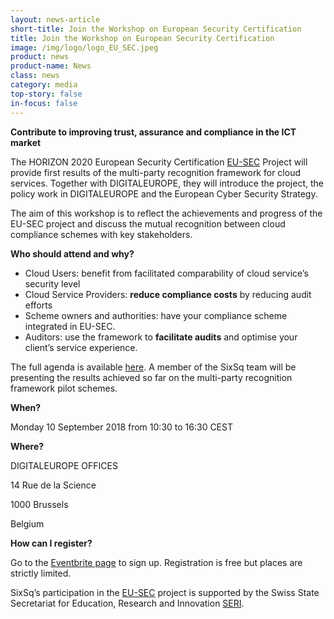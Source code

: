 ```yaml
---
layout: news-article
short-title: Join the Workshop on European Security Certification
title: Join the Workshop on European Security Certification
image: /img/logo/logo_EU_SEC.jpeg
product: news
product-name: News
class: news
category: media
top-story: false
in-focus: false
---
```


**Contribute to improving trust, assurance and compliance in the ICT market**

The HORIZON 2020 European Security Certification [EU-SEC](http://www.sec-cert.eu/) Project will provide first results of the multi-party recognition framework for cloud services. Together with DIGITALEUROPE, they will introduce the project, the policy work in DIGITALEUROPE and the European Cyber Security Strategy.

The aim of this workshop is to reflect the achievements and progress of the EU-SEC project and discuss the mutual recognition between cloud compliance schemes with key stakeholders.

**Who should attend and why?**

- Cloud Users: benefit from facilitated comparability of cloud service’s security level
- Cloud Service Providers: **reduce compliance costs** by reducing audit efforts
- Scheme owners and authorities: have your compliance scheme integrated in EU-SEC. 
- Auditors: use the framework to **facilitate audits** and optimise your client’s service experience.

The full agenda is available [here](https://cdn0.scrvt.com/fokus/97a05e0223ad853f/5c12826a9af6/EU-SEC-Workshop-Announcement---Agenda---2018-09-03.pdf).  A member of the SixSq team will be presenting the results achieved so far on the multi-party recognition framework pilot schemes. 


**When?**

Monday 10 September 2018 from 10:30 to 16:30 CEST

**Where?**

DIGITALEUROPE OFFICES

14 Rue de la Science

1000 Brussels

Belgium

**How can I register?**

Go to the [Eventbrite page](https://www.eventbrite.com/e/workshop-on-european-security-certification-tickets-48029580769) to sign up. Registration is free but places are strictly limited. 

SixSq’s participation in the [EU-SEC](https://sixsq.com/r-and-d/eusec) project is supported by the Swiss State Secretariat for Education, Research and Innovation [SERI](https://www.sbfi.admin.ch/sbfi/en/home.html).



